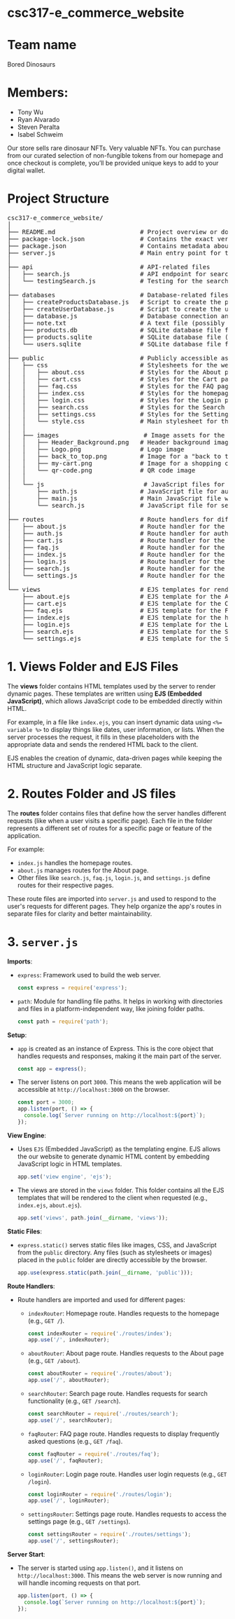 # csc317-e_commerce_website

# Team name
Bored Dinosaurs

# Members:
* Tony Wu
* Ryan Alvarado
* Steven Peralta
* Isabel Schweim

Our store sells rare dinosaur NFTs. Very valuable NFTs.
You can purchase from our curated selection of non-fungible tokens from our homepage and once checkout is complete, you’ll be provided unique keys to add to your digital wallet.


# Project Structure 
<pre>
csc317-e_commerce_website/
│
├── README.md                       # Project overview or documentation
├── package-lock.json               # Contains the exact version of dependencies
├── package.json                    # Contains metadata about the project and its dependencies
├── server.js                       # Main entry point for the Express.js server
│
├── api                             # API-related files
│   ├── search.js                   # API endpoint for searching
│   └── testingSearch.js            # Testing for the search API
│
├── databases                       # Database-related files
│   ├── createProductsDatabase.js   # Script to create the products database
│   ├── createUserDatabase.js       # Script to create the user database
│   ├── database.js                 # Database connection and utility functions
│   ├── note.txt                    # A text file (possibly for notes or documentation)
│   ├── products.db                 # SQLite database file for products
│   ├── products.sqlite             # SQLite database file (another format of products.db)
│   └── users.sqlite                # SQLite database file for users
│
├── public                          # Publicly accessible assets like CSS, images, and JS
│   ├── css                         # Stylesheets for the website
│   │   ├── about.css               # Styles for the About page
│   │   ├── cart.css                # Styles for the Cart page
│   │   ├── faq.css                 # Styles for the FAQ page
│   │   ├── index.css               # Styles for the homepage
│   │   ├── login.css               # Styles for the Login page
│   │   ├── search.css              # Styles for the Search page
│   │   ├── settings.css            # Styles for the Settings page
│   │   └── style.css               # Main stylesheet for the entire site
│   │
│   ├── images                       # Image assets for the website
│   │   ├── Header_Background.png   # Header background image
│   │   ├── Logo.png                # Logo image
│   │   ├── back_to_top.png         # Image for a "back to top" button
│   │   ├── my-cart.png             # Image for a shopping cart
│   │   └── qr-code.png             # QR code image
│   │
│   └── js                           # JavaScript files for client-side functionality
│       ├── auth.js                 # JavaScript file for authentication
│       ├── main.js                 # Main JavaScript file with client-side functions
│       └── search.js               # JavaScript file for search functionality
│
├── routes                          # Route handlers for different pages of the website
│   ├── about.js                    # Route handler for the About page
│   ├── auth.js                     # Route handler for authentication-related endpoints
│   ├── cart.js                     # Route handler for the Cart page
│   ├── faq.js                      # Route handler for the FAQ page
│   ├── index.js                    # Route handler for the homepage
│   ├── login.js                    # Route handler for the Login page
│   ├── search.js                   # Route handler for the Search page
│   └── settings.js                 # Route handler for the Settings page
│
└── views                           # EJS templates for rendering dynamic HTML
    ├── about.ejs                   # EJS template for the About page
    ├── cart.ejs                    # EJS template for the Cart page
    ├── faq.ejs                     # EJS template for the FAQ page
    ├── index.ejs                   # EJS template for the homepage
    ├── login.ejs                   # EJS template for the Login page
    ├── search.ejs                  # EJS template for the Search page
    └── settings.ejs                # EJS template for the Settings page
</pre>


# 1. Views Folder and EJS Files

The **views** folder contains HTML templates used by the server to render dynamic pages. These templates are written using **EJS (Embedded JavaScript)**, which allows JavaScript code to be embedded directly within HTML. 

For example, in a file like `index.ejs`, you can insert dynamic data using `<%= variable %>` to display things like dates, user information, or lists. When the server processes the request, it fills in these placeholders with the appropriate data and sends the rendered HTML back to the client.

EJS enables the creation of dynamic, data-driven pages while keeping the HTML structure and JavaScript logic separate.

# 2. Routes Folder and JS files

The **routes** folder contains files that define how the server handles different requests (like when a user visits a specific page). Each file in the folder represents a different set of routes for a specific page or feature of the application.

For example:
- `index.js` handles the homepage routes.
- `about.js` manages routes for the About page.
- Other files like `search.js`, `faq.js`, `login.js`, and `settings.js` define routes for their respective pages.

These route files are imported into `server.js` and used to respond to the user's requests for different pages. They help organize the app's routes in separate files for clarity and better maintainability.

# 3. `server.js`

**Imports**:
   - `express`: Framework used to build the web server. 

     ```javascript
     const express = require('express');
     ```
   - `path`: Module for handling file paths. It helps in working with directories and files in a platform-independent way, like joining folder paths.

     ```javascript
     const path = require('path');
     ```

**Setup**:
   - `app` is created as an instance of Express. This is the core object that handles requests and responses, making it the main part of the server.

     ```javascript
     const app = express();
     ```
   - The server listens on port `3000`. This means the web application will be accessible at `http://localhost:3000` on the browser.

     ```javascript
     const port = 3000;
     app.listen(port, () => {
       console.log(`Server running on http://localhost:${port}`);
     });
     ```

**View Engine**:
   - Uses `EJS` (Embedded JavaScript) as the templating engine. EJS allows the our website to generate dynamic HTML content by embedding JavaScript logic in HTML templates.

     ```javascript
     app.set('view engine', 'ejs');
     ```
   - The views are stored in the `views` folder. This folder contains all the EJS templates that will be rendered to the client when requested (e.g., `index.ejs`, `about.ejs`).

     ```javascript
     app.set('views', path.join(__dirname, 'views'));
     ```

**Static Files**:
   - `express.static()` serves static files like images, CSS, and JavaScript from the `public` directory. Any files (such as stylesheets or images) placed in the `public` folder are directly accessible by the browser.

     ```javascript
     app.use(express.static(path.join(__dirname, 'public')));
     ```

**Route Handlers**:
   - Route handlers are imported and used for different pages:
     - `indexRouter`: Homepage route. Handles requests to the homepage (e.g., `GET /`).

       ```javascript
       const indexRouter = require('./routes/index');
       app.use('/', indexRouter);
       ```
     - `aboutRouter`: About page route. Handles requests to the About page (e.g., `GET /about`).

       ```javascript
       const aboutRouter = require('./routes/about');
       app.use('/', aboutRouter);
       ```
     - `searchRouter`: Search page route. Handles requests for search functionality (e.g., `GET /search`).

       ```javascript
       const searchRouter = require('./routes/search');
       app.use('/', searchRouter);
       ```
     - `faqRouter`: FAQ page route. Handles requests to display frequently asked questions (e.g., `GET /faq`).

       ```javascript
       const faqRouter = require('./routes/faq');
       app.use('/', faqRouter);
       ```
     - `loginRouter`: Login page route. Handles user login requests (e.g., `GET /login`).

       ```javascript
       const loginRouter = require('./routes/login');
       app.use('/', loginRouter);
       ```
     - `settingsRouter`: Settings page route. Handles requests to access the settings page (e.g., `GET /settings`).

       ```javascript
       const settingsRouter = require('./routes/settings');
       app.use('/', settingsRouter);
       ```

**Server Start**:
   - The server is started using `app.listen()`, and it listens on `http://localhost:3000`. This means the web server is now running and will handle incoming requests on that port.

     ```javascript
     app.listen(port, () => {
       console.log(`Server running on http://localhost:${port}`);
     });
     ```
